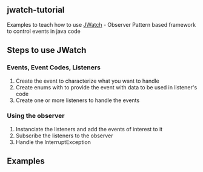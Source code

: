 ## jwatch-tutorial
Examples to teach how to use [JWatch](https://github.com/RobertoMessaBrasil/jwatch) - Observer Pattern based framework to control events in java code 

## Steps to use JWatch

### Events, Event Codes, Listeners

1. Create the event to characterize what you want to handle
2. Create enums with to provide the event with data to be used in listener's code
3. Create one or more listeners to handle the events

### Using the observer

1. Instanciate the listeners and add the events of interest to it
2. Subscribe the listeners to the observer
3. Handle the InterruptException

## Examples

